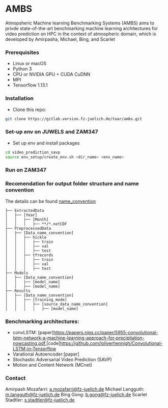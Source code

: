 # AMBS

Atmopsheric Machine learning Benchmarking Systems (AMBS) aims to privde state-of-the-art benchmarking machine learning architectures for video prediction on HPC in the context of atmospheric domain, which is developed by Amirpasha, Michael, Bing, and Scarlet


### Prerequisites
- Linux or macOS
- Python 3
- CPU or NVIDIA GPU + CUDA CuDNN
- MPI
- Tensorflow 1.13.1

### Installation 

- Clone this repo:
```bash 
git clone https://gitlab.version.fz-juelich.de/toar/ambs.git
```

### Set-up env on JUWELS and ZAM347

- Set up env and install packages

```bash
cd video_prediction_savp
source env_setup/create_env.sh <dir_name> <env_name>
```

### Run on ZAM347


### Recomendation for output folder structure and name convention
The details can be found [name_convention](docs/structure_name_convention.md)

```
├── ExtractedData
│   ├── [Year]
│   │   ├── [Month]
│   │   │   ├── **/*.netCDF
├── PreprocessedData
│   ├── [Data_name_convention]
│   │   ├── hickle
│   │   │   ├── train
│   │   │   ├── val
│   │   │   ├── test
│   │   ├── tfrecords
│   │   │   ├── train
│   │   │   ├── val
│   │   │   ├── test
├── Models
│   ├── [Data_name_convention]
│   │   ├── [model_name]
│   │   ├── [model_name]
├── Results
│   ├── [Data_name_convention]
│   │   ├── [training_mode]
│   │   │   ├── [source_data_name_convention]
│   │   │   │   ├── [model_name]

```

### Benchmarking architectures:

- convLSTM: [paper]<https://papers.nips.cc/paper/5955-convolutional-lstm-network-a-machine-learning-approach-for-precipitation-nowcasting.pdf>,[code]<https://github.com/loliverhennigh/Convolutional-LSTM-in-Tensorflow>
- Varational Autoencoder:[paper]
- Stochastic Adversarial Video Prediction (SAVP)
- Motion and Content Network (MCnet)



### Contact

Amirpash Mozafarri: a.mozafarri@fz-juelich.de
Michael Langguth: m.langguth@fz-juelich.de
Bing Gong: b.gong@fz-juelich.de
Scarlet Stadtler: s.stadtler@fz-juelich.de 
